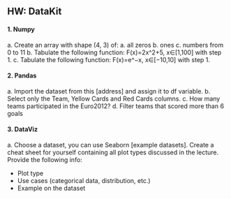 ## HW: DataKit

#### 1. Numpy
a. Create an array with shape (4, 3) of: a. all zeros b. ones c. numbers from 0 to 11
b. Tabulate the following function: F(x)=2x^2+5, x∈[1,100] with step 1.
c. Tabulate the following function: F(x)=e^−x, x∈[−10,10] with step 1.

#### 2. Pandas
a. Import the dataset from this [address] and assign it to df variable.
b. Select only the Team, Yellow Cards and Red Cards columns.
c. How many teams participated in the Euro2012?
d. Filter teams that scored more than 6 goals

#### 3. DataViz
a. Choose a dataset, you can use Seaborn [example datasets]. Create a cheat sheet for yourself containing all plot types discussed in the lecture. Provide the following info:
- Plot type
- Use cases (categorical data, distribution, etc.)
- Example on the dataset
